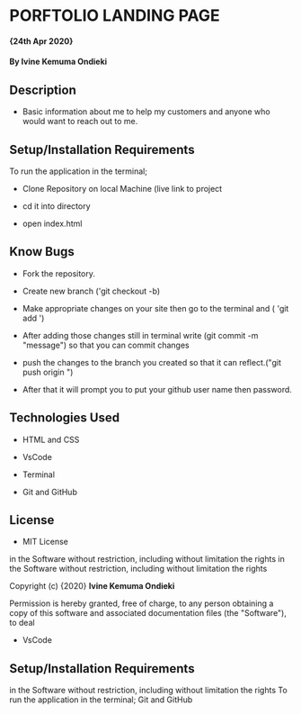 # PORFTOLIO LANDING PAGE
####  {24th Apr 2020}

#### By **Ivine Kemuma Ondieki**

## Description

- Basic information about me to help my customers and anyone who would want to reach out to me.

## Setup/Installation Requirements

 To run the application in the terminal;

* Clone Repository on local Machine (live link to project

* cd it into directory

* open index.html

## Know Bugs

- Fork the repository.

- Create new branch ('git checkout -b)

- Make appropriate changes on your site then go to the terminal and ( 'git add <file name>')

- After adding those changes still in terminal write (git commit -m "message") so that you can commit changes

- push the changes to the branch you created so that it can reflect.("git push origin <branch name>")

- After that it will prompt you to put your github user name then password.

## Technologies Used

- HTML and CSS

- VsCode

- Terminal

- Git and GitHub

## License

* MIT License

in the Software without restriction, including without limitation the rights
in the Software without restriction, including without limitation the rights
 
 Copyright (c) {2020} **Ivine Kemuma Ondieki**
 
Permission is hereby granted, free of charge, to any person obtaining a copy
of this software and associated documentation files (the "Software"), to deal
- VsCode

## Setup/Installation Requirements

   in the Software without restriction, including without limitation the rights
     To run the application in the terminal;
         Git and GitHub